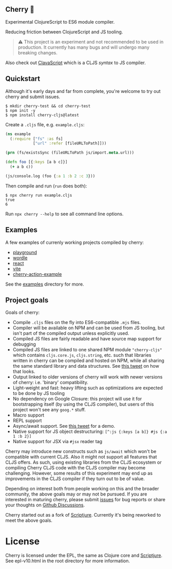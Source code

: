 ## Cherry :cherries:

Experimental ClojureScript to ES6 module compiler.

Reducing friction between ClojureScript and JS tooling.

> :warning: This project is an experiment and not recommended to be used in
> production. It currently has many bugs and will undergo many breaking changes.

Also check out [ClavaScript](https://github.com/clavascript/clavascript) which
is a CLJS _syntax_ to JS compiler.

## Quickstart

Although it's early days and far from complete, you're welcome to try out cherry and submit issues.

``` shell
$ mkdir cherry-test && cd cherry-test
$ npm init -y
$ npm install cherry-cljs@latest
```

Create a `.cljs` file, e.g. `example.cljs`:

``` clojure
(ns example
  (:require ["fs" :as fs]
            ["url" :refer [fileURLToPath]]))

(prn (fs/existsSync (fileURLToPath js/import.meta.url)))

(defn foo [{:keys [a b c]}]
  (+ a b c))

(js/console.log (foo {:a 1 :b 2 :c 3}))
```

Then compile and run (`run` does both):

```
$ npx cherry run example.cljs
true
6
```

Run `npx cherry --help` to see all command line options.

## Examples

A few examples of currenly working projects compiled by cherry:

- [playground](https://borkdude.github.io/cherry/)
- [wordle](https://borkdude.github.io/cherry/examples/wordle/index.html)
- [react](https://borkdude.github.io/cherry/examples/react/index.html)
- [vite](examples/vite)
- [cherry-action-example](https://github.com/borkdude/cherry-action-example)

See the [examples](examples) directory for more.

## Project goals

Goals of cherry:

- Compile `.cljs` files on the fly into ES6-compatible `.mjs` files.
- Compiler will be available on NPM and can be used from JS tooling, but isn't
  part of the compiled output unless explicitly used.
- Compiled JS files are fairly readable and have source map support for
  debugging
- Compiled JS files are linked to one shared NPM module `"cherry-cljs"` which
  contains `cljs.core.js`, `cljs.string`, etc.  such that libraries written in
  cherry can be compiled and hosted on NPM, while all sharing the same
  standard library and data structures. See [this
  tweet](https://twitter.com/borkdude/status/1549830159326404616) on how that
  looks.
- Output linked to older versions of cherry will work with newer
  versions of cherry: i.e. 'binary' compatibility.
- Light-weight and fast: heavy lifting such as optimizations are expected to be
  done by JS tooling
- No dependency on Google Closure: this project will use it for bootstrapping
  itself (by using the CLJS compiler), but users of this project won't see any
  `goog.*` stuff.
- Macro support
- REPL support
- Async/await support. See [this tweet](https://twitter.com/borkdude/status/1549843802604638209) for a demo.
- Native support for JS object destructuring: `[^:js {:keys [a b]} #js {:a 1 :b 2}]`
- Native support for JSX via `#jsx` reader tag

Cherry may introduce new constructs such as `js/await` which won't be compatible
with current CLJS. Also it might not support all features that CLJS offers. As
such, using existing libraries from the CLJS ecosystem or compiling Cherry CLJS
code with the CLJS compiler may become challenging. However, some results of
this experiment may end up as improvements in the CLJS compiler if they turn out
to be of value.

Depending on interest both from people working on this and the broader
community, the above goals may or may not be pursued. If you are interested in
maturing cherry, please submit
[issues](https://github.com/borkdude/cherry/issues) for bug reports or share
your thoughts on [Github
Discussions](https://github.com/borkdude/cherry/discussions).

Cherry started out as a fork of
[Scriptjure](https://github.com/arohner/scriptjure). Currently it's being
reworked to meet the above goals.

<!-- ## Funding -->

<!-- This project is developed with the following partners, either by funding time -->
<!-- and/or money: -->

<!-- - [Nextjournal](https://nextjournal.com/) -->
<!-- - The main author's [Github Sponsors](https://github.com/sponsors/borkdude) -->

License
=======
Cherry is licensed under the EPL, the same as Clojure core and [Scriptjure](https://github.com/arohner/scriptjure). See epl-v10.html in the root directory for more information.
